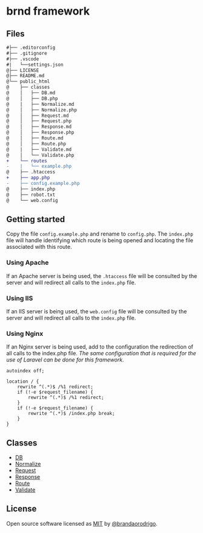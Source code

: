 # brnd framework

## Files

```diff
#├── .editorconfig
#├── .gitignore
#├── .vscode
#|   └──settings.json
@├── LICENSE
@├── README.md
@└── public_html
@    ├── classes
@    │   ├── DB.md
@    │   ├── DB.php
@    |   ├── Normalize.md
@    │   ├── Normalize.php
@    │   ├── Request.md
@    │   ├── Request.php
@    │   ├── Response.md
@    │   ├── Response.php
@    │   ├── Route.md
@    │   ├── Route.php
@    |   ├── Validate.md
@    │   └── Validate.php
+    └── routes
-    |   └── example.php
@    ├── .htaccess
+    ├── app.php
-    ├── config.example.php
@    ├── index.php
@    ├── robot.txt
@    └── web.config
```

## Getting started

Copy the file `config.example.php` and rename to `config.php`.
The `index.php` file will handle identifying which route is being opened and locating the file associated with this route.

### Using Apache

If an Apache server is being used, the `.htaccess` file will be consulted by the server and will redirect all calls to the `index.php` file.

### Using IIS

If an IIS server is being used, the `web.config` file will be consulted by the server and will redirect all calls to the `index.php` file.

### Using Nginx

If an Nginx server is being used, add to the configuration the redirection of all calls to the index.php file.
_The same configuration that is required for the use of Laravel can be done for this framework._

```text
autoindex off;

location / {
    rewrite ^(.*)$ /%1 redirect;
    if (!-e $request_filename) {
        rewrite ^(.*)$ /%1 redirect;
    }
    if (!-e $request_filename) {
        rewrite ^(.*)$ /index.php break;
    }
}
```

## Classes

- [DB](https://github.com/brandaorodrigo/php/blob/master/public_html/classes/DB.md)
- [Normalize](https://github.com/brandaorodrigo/php/blob/master/public_html/classes/Normalize.md)
- [Request](https://github.com/brandaorodrigo/php/blob/master/public_html/classes/Request.md)
- [Response](https://github.com/brandaorodrigo/php/blob/master/public_html/classes/Response.md)
- [Route](https://github.com/brandaorodrigo/php/blob/master/public_html/classes/Route.md)
- [Validate](https://github.com/brandaorodrigo/php/blob/master/public_html/classes/Validate.md)

## License

Open source software licensed as [MIT](/LICENSE) by [@brandaorodrigo](https://github.com/brandaorodrigo).
